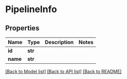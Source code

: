# PipelineInfo

## Properties
Name | Type | Description | Notes
------------ | ------------- | ------------- | -------------
**id** | **str** |  |
**name** | **str** |  |

[[Back to Model list]](../README.md#documentation-for-models) [[Back to API list]](../README.md#documentation-for-api-endpoints) [[Back to README]](../README.md)

